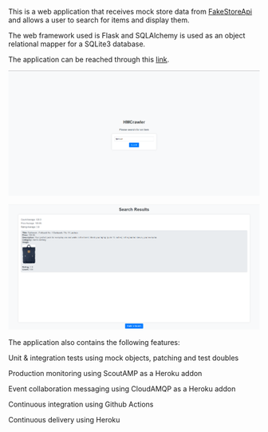 This is a web application that receives mock store data from [FakeStoreApi](https://fakestoreapi.com/) and allows a user to search for items and display them.

The web framework used is Flask and SQLAlchemy is used as an object relational mapper for a SQLite3 database.

The application can be reached through this [link](https://hmcrawler-ccb68113f3c4.herokuapp.com/).

![Home page:](images/homepage.png)

![Search page:](images/searchpage.png)

The application also contains the following features:

Unit & integration tests using mock objects, patching and test doubles

Production monitoring using ScoutAMP as a Heroku addon

Event collaboration messaging using CloudAMQP as a Heroku addon

Continuous integration using Github Actions

Continuous delivery using Heroku
